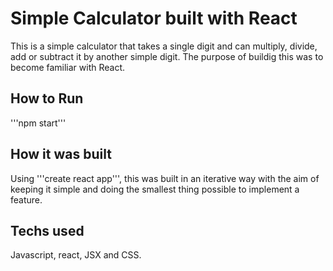 # Simple Calculator built with React
This is a simple calculator that takes a single digit and can multiply, divide, add or subtract it by another simple digit. The purpose of buildig this was to become familiar with React.

## How to Run
'''npm start'''

## How it was built
Using '''create react app''', this was built in an iterative way with the aim of keeping it simple and doing the smallest thing possible to implement a feature. 

## Techs used
Javascript, react, JSX and CSS.